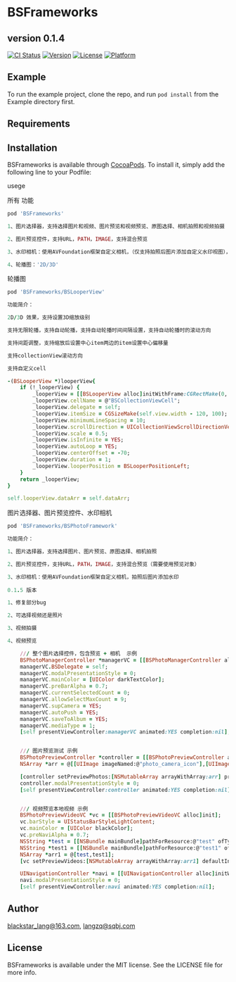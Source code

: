 # BSFrameworks 
## version  0.1.4

[![CI Status](https://img.shields.io/travis/blackstar_lang@163.com/BSFrameworks.svg?style=flat)](https://travis-ci.org/blackstar_lang@163.com/BSFrameworks)
[![Version](https://img.shields.io/cocoapods/v/BSFrameworks.svg?style=flat)](https://cocoapods.org/pods/BSFrameworks)
[![License](https://img.shields.io/cocoapods/l/BSFrameworks.svg?style=flat)](https://cocoapods.org/pods/BSFrameworks)
[![Platform](https://img.shields.io/cocoapods/p/BSFrameworks.svg?style=flat)](https://cocoapods.org/pods/BSFrameworks)

## Example

To run the example project, clone the repo, and run `pod install` from the Example directory first.

## Requirements

## Installation

BSFrameworks is available through [CocoaPods](https://cocoapods.org). To install
it, simply add the following line to your Podfile:


usege

所有 功能
```ruby
pod 'BSFrameworks'
```
```ruby
1、图片选择器，支持选择图片和视频、图片预览和视频预览、原图选择、相机拍照和视频拍摄

2、图片预览控件，支持URL，PATH，IMAGE，支持混合预览

3、水印相机：使用AVFoundation框架自定义相机，（仅支持拍照后图片添加自定义水印视图），支持视频拍摄

4、轮播图：'2D/3D'

```

轮播图
```ruby
pod 'BSFrameworks/BSLooperView'
```

``` ruby
功能简介：

2D/3D 效果，支持设置3D缩放级别

支持无限轮播，支持自动轮播，支持自动轮播时间间隔设置，支持自动轮播时的滚动方向

支持间距调整，支持缩放后设置中心item两边的item设置中心偏移量

支持collectionView滚动方向

支持自定义cell

```

```ruby
-(BSLooperView *)looperView{
    if (!_looperView) {
        _looperView = [[BSLooperView alloc]initWithFrame:CGRectMake(0, 300, self.view.width, 300)];
        _looperView.cellName = @"BSCollectionViewCell";
        _looperView.delegate = self;
        _looperView.itemSize = CGSizeMake(self.view.width - 120, 100);
        _looperView.minimumLineSpacing = 10;
        _looperView.scrollDirection = UICollectionViewScrollDirectionVertical;
        _looperView.scale = 0.5;
        _looperView.isInfinite = YES;
        _looperView.autoLoop = YES;
        _looperView.centerOffset = -70;
        _looperView.duration = 1;
        _looperView.looperPosition = BSLooperPositionLeft;
    }
    return _looperView;
}

self.looperView.dataArr = self.dataArr;
```

图片选择器、图片预览控件、水印相机
```ruby
pod 'BSFrameworks/BSPhotoFramework'
```

``` ruby
功能简介：

1、图片选择器，支持选择图片、图片预览、原图选择、相机拍照

2、图片预览控件，支持URL，PATH，IMAGE，支持混合预览（需要使用预览对象）

3、水印相机：使用AVFoundation框架自定义相机，拍照后图片添加水印
   
0.1.5 版本

1、修复部分bug

2、可选择视频还是照片

3、视频拍摄

4、视频预览

```

```ruby
    /// 整个图片选择控件，包含预览 + 相机  示例
    BSPhotoManagerController *managerVC = [[BSPhotoManagerController alloc]init];
    managerVC.BSDelegate = self;
    managerVC.modalPresentationStyle = 0;
    managerVC.mainColor = [UIColor darkTextColor];
    managerVC.preBarAlpha = 0.7;
    managerVC.currentSelectedCount = 0;
    managerVC.allowSelectMaxCount = 9;
    managerVC.supCamera = YES;
    managerVC.autoPush = YES;
    managerVC.saveToAlbum = YES;
    managerVC.mediaType = 1;
    [self presentViewController:managerVC animated:YES completion:nil];


    /// 图片预览测试 示例
    BSPhotoPreviewController *controller = [[BSPhotoPreviewController alloc]init];
    NSArray *arr = @[[UIImage imageNamed:@"photo_camera_icon"],[UIImage imageNamed:@"preview_video_play"]];

    [controller setPreviewPhotos:[NSMutableArray arrayWithArray:arr] previewType:PREVIEWTYPE_IMAGE defaultIndex:0];
    controller.modalPresentationStyle = 0;
    [self presentViewController:controller animated:YES completion:nil];


    /// 视频预览本地视频 示例
    BSPhotoPreviewVideoVC *vc = [[BSPhotoPreviewVideoVC alloc]init];
    vc.barStyle = UIStatusBarStyleLightContent;
    vc.mainColor = [UIColor blackColor];
    vc.preNaviAlpha = 0.7;
    NSString *test = [[NSBundle mainBundle]pathForResource:@"test" ofType:@".mp4"];
    NSString *test1 = [[NSBundle mainBundle]pathForResource:@"test1" ofType:@".mp4"];
    NSArray *arr1 = @[test,test1];
    [vc setPreviewVideos:[NSMutableArray arrayWithArray:arr1] defaultIndex:0 videoType:VIDEOTYPE_PATH];

    UINavigationController *navi = [[UINavigationController alloc]initWithRootViewController:vc];
    navi.modalPresentationStyle = 0;
    [self presentViewController:navi animated:YES completion:nil];

```

## Author

blackstar_lang@163.com, langzq@sqbj.com

## License

BSFrameworks is available under the MIT license. See the LICENSE file for more info.
